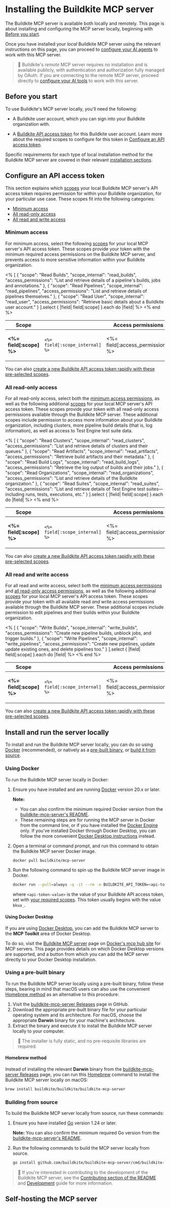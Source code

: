 # Installing the Buildkite MCP server

The Buildkite MCP server is available both locally and remotely. This page is about installing and configuring the MCP server locally, beginning with [Before you start](#before-you-start).

Once you have installed your _local_ Buildkite MCP server using the relevant instructions on this page, you can proceed to [configure your AI agents](/docs/apis/mcp-server/configuring-ai-agents) to work with this MCP server.

> 📘
> Buildkite's _remote_ MCP server requires no installation and is available publicly, with authentication and authorization fully managed by OAuth. If you are connecting to the remote MCP server, proceed directly to [configure your AI tools](/docs/apis/mcp-server/configuring-ai-tools) to work with this server.

## Before you start

To use Buildkite's MCP server locally, you'll need the following:

- A Buildkite user account, which you can sign into your Buildkite organization with.

- A [Buildkite API access token](https://buildkite.com/user/api-access-tokens) for this Buildkite user account. Learn more about the required scopes to configure for this token in [Configure an API access token](#configure-an-api-access-token).

Specific requirements for each type of local installation method for the Buildkite MCP server are covered in their relevant [installation sections](#install-and-run-the-server-locally).

## Configure an API access token

This section explains which [scopes](/docs/apis/managing-api-tokens#token-scopes) your local Buildkite MCP server's API access token requires permission for within your Buildkite organization, for your particular use case. These scopes fit into the following categories:

- [Minimum access](#configure-an-api-access-token-minimum-access)
- [All read-only access](#configure-an-api-access-token-all-read-only-access)
- [All read and write access](#configure-an-api-access-token-all-read-and-write-access)

### Minimum access

For minimum access, select the following [scopes](/docs/apis/managing-api-tokens#token-scopes) for your local MCP server's API access token. These scopes provide your token with the minimum required access permissions on the Buildkite MCP server, and prevents access to more sensitive information within your Buildkite organization.

<table>
  <thead>
    <tr>
      <th style="width:20%">Scope</th>
      <th style="width:20%"></th>
      <th style="width:60%">Access permissions</th>
    </tr>
  </thead>
  <tbody>
    <% [
      {
        "scope": "Read Builds",
        "scope_internal": "read_builds",
        "access_permissions": "List and retrieve details of a pipeline's builds, jobs and annotations."
      },
      {
        "scope": "Read Pipelines",
        "scope_internal": "read_pipelines",
        "access_permissions": "List and retrieve details of pipelines themselves."
      },
      {
        "scope": "Read User",
        "scope_internal": "read_user",
        "access_permissions": "Retrieve basic details about a Buildkite user account."
      }
    ].select { |field| field[:scope] }.each do |field| %>
      <tr>
        <td>
          <strong><%= field[:scope] %></strong>
         </td>
        <td>
          <code><%= field[:scope_internal] %></code>
        </td>
        <td>
          <p><%= field[:access_permissions] %></p>
        </td>
      </tr>
    <% end %>
  </tbody>
</table>

You can also [create a new Buildkite API access token rapidly with these pre-selected scopes](https://buildkite.com/user/api-access-tokens/new?scopes%5B%5D=read_builds&scopes%5B%5D=read_pipelines&scopes%5B%5D=read_user).

### All read-only access

For all read-only access, select both the [minimum access permissions](#configure-an-api-access-token-minimum-access), as well as the following additional [scopes](/docs/apis/managing-api-tokens#token-scopes) for your local MCP server's API access token. These scopes provide your token with all read-only access permissions available through the Buildkite MCP server. These additional scopes include permission to access more information about your Buildkite organization, including clusters, more pipeline build details (that is, log information), as well as access to Test Engine test suite data.

<table>
  <thead>
    <tr>
      <th style="width:25%">Scope</th>
      <th style="width:25%"></th>
      <th style="width:50%">Access permissions</th>
    </tr>
  </thead>
  <tbody>
    <% [
      {
        "scope": "Read Clusters",
        "scope_internal": "read_clusters",
        "access_permissions": "List and retrieve details of clusters and their queues."
      },
      {
        "scope": "Read Artifacts",
        "scope_internal": "read_artifacts",
        "access_permissions": "Retrieve build artifacts and their metadata."
      },
      {
        "scope": "Read Build Logs",
        "scope_internal": "read_build_logs",
        "access_permissions": "Retrieve the log output of builds and their jobs."
      },
      {
        "scope": "Read Organizations",
        "scope_internal": "read_organizations",
        "access_permissions": "List and retrieve details of the Buildkite organization."
      },
      {
        "scope": "Read Suites",
        "scope_internal": "read_suites",
        "access_permissions": "List and retrieve details of Test Engine test suites—including runs, tests, executions, etc."
      }
    ].select { |field| field[:scope] }.each do |field| %>
      <tr>
        <td>
          <strong><%= field[:scope] %></strong>
         </td>
        <td>
          <code><%= field[:scope_internal] %></code>
        </td>
        <td>
          <p><%= field[:access_permissions] %></p>
        </td>
      </tr>
    <% end %>
  </tbody>
</table>

You can also [create a new Buildkite API access token rapidly with these pre-selected scopes](https://buildkite.com/user/api-access-tokens/new?scopes%5B%5D=read_clusters&scopes%5B%5D=read_pipelines&scopes%5B%5D=read_builds&scopes%5B%5D=read_build_logs&scopes%5B%5D=read_user&scopes%5B%5D=read_organizations&scopes%5B%5D=read_artifacts&scopes%5B%5D=read_suites).

### All read and write access

For all read and write access, select both the [minimum access permissions](#configure-an-api-access-token-minimum-access) and [all read-only access permissions](#configure-an-api-access-token-all-read-only-access), as well as the following additional [scopes](/docs/apis/managing-api-tokens#token-scopes) for your local MCP server's API access token. These scopes provide your token with all available read _and_ write access permissions available through the Buildkite MCP server. These additional scopes include permission to edit pipelines and their builds within your Buildkite organization.

<table>
  <thead>
    <tr>
      <th style="width:20%">Scope</th>
      <th style="width:20%"></th>
      <th style="width:60%">Access permissions</th>
    </tr>
  </thead>
  <tbody>
    <% [
      {
        "scope": "Write Builds",
        "scope_internal": "write_builds",
        "access_permissions": "Create new pipeline builds, unblock jobs, and trigger builds."
      },
      {
        "scope": "Write Pipelines",
        "scope_internal": "write_pipelines",
        "access_permissions": "Create new pipelines, update update existing ones, and delete pipelines too."
      }
    ].select { |field| field[:scope] }.each do |field| %>
      <tr>
        <td>
          <strong><%= field[:scope] %></strong>
         </td>
        <td>
          <code><%= field[:scope_internal] %></code>
        </td>
        <td>
          <p><%= field[:access_permissions] %></p>
        </td>
      </tr>
    <% end %>
  </tbody>
</table>

You can also [create a new Buildkite API access token rapidly with these pre-selected scopes](https://buildkite.com/user/api-access-tokens/new?scopes%5B%5D=read_clusters&scopes%5B%5D=read_pipelines&scopes%5B%5D=read_builds&scopes%5B%5D=read_build_logs&scopes%5B%5D=read_user&scopes%5B%5D=read_organizations&scopes%5B%5D=read_artifacts&scopes%5B%5D=read_suites&scopes%5B%5D=write_builds&scopes%5B%5D=write_pipelines).

## Install and run the server locally

To install and run the Buildkite MCP server locally, you can do so using [Docker](#install-and-run-the-server-locally-using-docker) (recommended), or natively as a [pre-built binary](#install-and-run-the-server-locally-using-a-pre-built-binary), or [build it from source](#install-and-run-the-server-locally-building-from-source).

### Using Docker

To run the Buildkite MCP server locally in Docker:

1. Ensure you have installed and are running [Docker](https://www.docker.com/) version 20.x or later.

    **Note:**
    * You can also confirm the minimum required Docker version from the [buildkite-mcp-server's README](https://github.com/buildkite/buildkite-mcp-server/tree/main?tab=readme-ov-file#%EF%B8%8F-prerequisites).
    * These remaining steps are for running the MCP server in Docker from the command line, or if you have installed the [Docker Engine](https://docs.docker.com/engine/install/) only. If you've installed Docker through Docker Desktop, you can follow the more convenient [Docker Desktop instructions](#using-docker-desktop) instead.

1. Open a terminal or command prompt, and run this command to obtain the Buildkite MCP server Docker image.

    ```bash
    docker pull buildkite/mcp-server
    ```

1. Run the following command to spin up the Buildkite MCP server image in Docker.

    ```bash
    docker run --pull=always -q -it --rm -e BUILDKITE_API_TOKEN=<api-token-value> buildkite/mcp-server stdio
    ```

    where `<api-token-value>` is the value of your Buildkite API access token, set with [your required scopes](#configure-an-api-access-token). This token usually begins with the value `bkua_`.

<h4 id="using-docker-desktop">Using Docker Desktop</h4>

If you are using [Docker Desktop](https://www.docker.com/products/docker-desktop/), you can add the Buildkite MCP server to the **MCP Toolkit** area of Docker Desktop.

<!-- vale off -->

To do so, visit the [Buildkite MCP server](https://hub.docker.com/mcp/server/buildkite/overview) page on [Docker's mcp hub site](https://hub.docker.com/mcp) for MCP servers. This page provides details on which Docker Desktop versions are supported, and a button from which you can add the MCP server directly to your Docker Desktop installation.

<!-- vale on -->

### Using a pre-built binary

To run the Buildkite MCP server locally using a pre-built binary, follow these steps, bearing in mind that macOS users can also use the convenient [Homebrew method](#homebrew-method) as an alternative to this procedure:

1. Visit the [buildkite-mcp-server Releases](https://github.com/buildkite/buildkite-mcp-server/releases) page in GitHub.
1. Download the appropriate pre-built binary file for your particular operating system and its architecture. For macOS, choose the appropriate **Darwin** binary for your machine's architecture.
1. Extract the binary and execute it to install the Buildkite MCP server locally to your computer.

> 📘
> The installer is fully static, and no pre-requisite libraries are required.

<h4 id="homebrew-method">Homebrew method</h4>

Instead of installing the relevant **Darwin** binary from the [buildkite-mcp-server Releases](https://github.com/buildkite/buildkite-mcp-server/releases) page, you can run this [Homebrew](https://brew.sh/) command to install the Buildkite MCP server locally on macOS:

```bash
brew install buildkite/buildkite/buildkite-mcp-server
```

### Building from source

To build the Buildkite MCP server locally from source, run these commands:

1. Ensure you have installed [Go](https://go.dev/dl/) version 1.24 or later.

    **Note:** You can also confirm the minimum required Go version from the [buildkite-mcp-server's README](https://github.com/buildkite/buildkite-mcp-server/tree/main?tab=readme-ov-file#%EF%B8%8F-prerequisites).

1. Run the following commands to build the MCP server locally from source.

    ```bash
    go install github.com/buildkite/buildkite-mcp-server/cmd/buildkite-mcp-server@latest
    ```

> 📘
> If you're interested in contributing to the development of the Buildkite MCP server, see the [Contributing section of the README](https://github.com/buildkite/buildkite-mcp-server/tree/main?tab=readme-ov-file#-contributing) and [Development](https://github.com/buildkite/buildkite-mcp-server/blob/main/DEVELOPMENT.md) guide for more information.

## Self-hosting the MCP server


